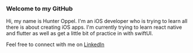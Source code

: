 ### Welcome to my GitHub

Hi, my name is Hunter Oppel. I'm an iOS developer who is trying to learn all there is about creating iOS apps. I'm currently trying to learn react native and flutter as well as get a little bit of practice in with swiftUI.

Feel free to connect with me on [LinkedIn](https://www.linkedin.com/in/hunteroppel/)
